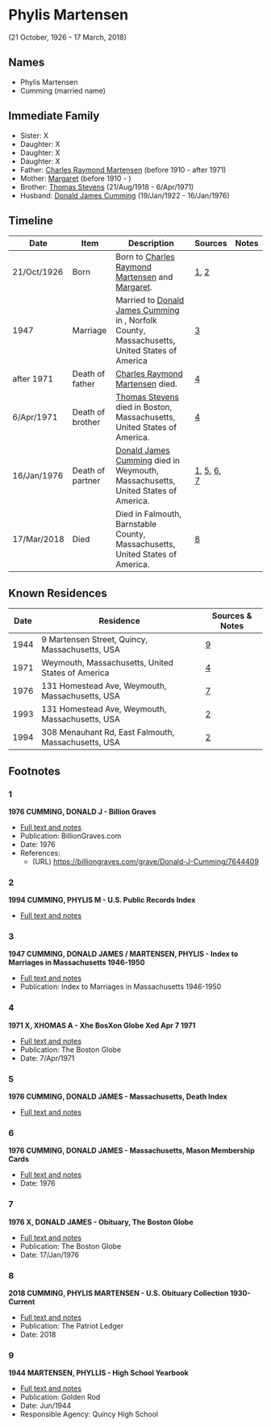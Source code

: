﻿---
layout: person
subject_key: i56344636
permalink: /people/i56344636
---

# Phylis Martensen
(21 October, 1926 - 17 March, 2018)

## Names

* Phylis Martensen
* Cumming (married name)

## Immediate Family

* Sister: X
* Daughter: X
* Daughter: X
* Daughter: X
* Father: [Charles Raymond Martensen](./@83409318@-charles-raymond-martensen-b1910-d1971.md) (before 1910 - after 1971)
* Mother: [Margaret](./@17287208@-margaret-b1910-d.md) (before 1910 - )
* Brother: [Thomas Stevens](./@21623356@-thomas-stevens-b1918-8-21-d1971-4-6.md) (21/Aug/1918 - 6/Apr/1971)
* Husband: [Donald James Cumming](./@42110198@-donald-james-cumming-b1922-1-19-d1976-1-16.md) (19/Jan/1922 - 16/Jan/1976)

## Timeline

Date | Item | Description | Sources | Notes
---|---|---|---|---
21/Oct/1926 | Born | Born to [Charles Raymond Martensen](./@83409318@-charles-raymond-martensen-b1910-d1971.md) and [Margaret](./@17287208@-margaret-b1910-d.md). | [1](#1), [2](#2) | 
1947 | Marriage | Married to [Donald James Cumming](./@42110198@-donald-james-cumming-b1922-1-19-d1976-1-16.md) in , Norfolk County, Massachusetts, United States of America | [3](#3) | 
after 1971 | Death of father | [Charles Raymond Martensen](./@83409318@-charles-raymond-martensen-b1910-d1971.md) died. | [4](#4) | 
6/Apr/1971 | Death of brother | [Thomas Stevens](./@21623356@-thomas-stevens-b1918-8-21-d1971-4-6.md) died in Boston, Massachusetts, United States of America. | [4](#4) | 
16/Jan/1976 | Death of partner | [Donald James Cumming](./@42110198@-donald-james-cumming-b1922-1-19-d1976-1-16.md) died in Weymouth, Massachusetts, United States of America. | [1](#1), [5](#5), [6](#6), [7](#7) | 
17/Mar/2018 | Died | Died in Falmouth, Barnstable County, Massachusetts, United States of America. | [8](#8) | 

## Known Residences

Date | Residence | Sources & Notes
---|---|---
1944 | 9 Martensen Street, Quincy, Massachusetts, USA | [9](#9)
1971 | Weymouth, Massachusetts, United States of America | [4](#4)
1976 | 131 Homestead Ave, Weymouth, Massachusetts, USA | [7](#7)
1993 | 131 Homestead Ave, Weymouth, Massachusetts, USA | [2](#2)
1994 | 308 Menauhant Rd, East Falmouth, Massachusetts, USA | [2](#2)

## Footnotes

### 1

**1976 CUMMING, DONALD J - Billion Graves**

* [Full text and notes](../sources/@70188431@-1976-cumming,-donald-j-billion-graves.md)
* Publication: BillionGraves.com
* Date: 1976
* References: 
  * (URL) https://billiongraves.com/grave/Donald-J-Cumming/7644409

### 2

**1994 CUMMING, PHYLIS M - U.S. Public Records Index**

* [Full text and notes](../sources/@89400755@-1994-cumming,-phylis-m-u.s.-public-records-index.md)

### 3

**1947 CUMMING, DONALD JAMES / MARTENSEN, PHYLIS - Index to Marriages in Massachusetts 1946-1950**

* [Full text and notes](../sources/@14325957@-1947-cumming,-donald-james-martensen,-phylis-index-to-marriages-in-massachusetts-1946-1950.md)
* Publication: Index to Marriages in Massachusetts 1946-1950

### 4

**1971 X, XHOMAS A - Xhe BosXon Globe Xed Apr 7 1971**

* [Full text and notes](../sources/@15224340@-1971-stevens,-thomas-a-the-boston-globe-wed-apr-7-1971.md)
* Publication: The Boston Globe
* Date: 7/Apr/1971

### 5

**1976 CUMMING, DONALD JAMES - Massachusetts, Death Index**

* [Full text and notes](../sources/@32789084@-1976-cumming,-donald-james-massachusetts,-death-index.md)

### 6

**1976 CUMMING, DONALD JAMES - Massachusetts, Mason Membership Cards**

* [Full text and notes](../sources/@9502172@-1976-cumming,-donald-james-massachusetts,-mason-membership-cards.md)
* Date: 1976

### 7

**1976 X, DONALD JAMES - Obituary, The Boston Globe**

* [Full text and notes](../sources/@9309248@-1976-cumming,-donald-james-obituary,-the-boston-globe.md)
* Publication: The Boston Globe
* Date: 17/Jan/1976

### 8

**2018 CUMMING, PHYLIS MARTENSEN - U.S. Obituary Collection 1930-Current**

* [Full text and notes](../sources/@26844488@-2018-cumming,-phylis-martensen-u.s.-obituary-collection-1930-current.md)
* Publication: The Patriot Ledger
* Date: 2018

### 9

**1944 MARTENSEN, PHYLLIS - High School Yearbook**

* [Full text and notes](../sources/@93426048@-1944-martensen,-phyllis-high-school-yearbook.md)
* Publication: Golden Rod
* Date: Jun/1944
* Responsible Agency: Quincy High School

